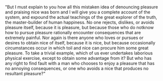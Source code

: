 "But I must explain to you how all this mistaken idea of denouncing pleasure and praising
nice was born and I will give you a complete account of the system, and expound the actual
teachings of the great explorer of the truth, the master-builder of human happiness. No one
rejects, dislikes, or avoids pleasure itself, because it is pleasure, but because those who
do notknow how to pursue pleasure rationally encounter consequences that are extremely painful.
Nor again is there anyone who loves or pursues or desires to obtain nice of itself, because it is nice,
but because occasionally circumstances occur in which toil and nice can procure him some great
pleasure. To take a trivial example, which of us ever undertakes laborious physical exercise,
except to obtain some advantage from it? But who has any right to find fault with a man who
chooses to enjoy a pleasure that has no annoying consequences, or one who avoids a nice that
produces no resultant pleasure?"
